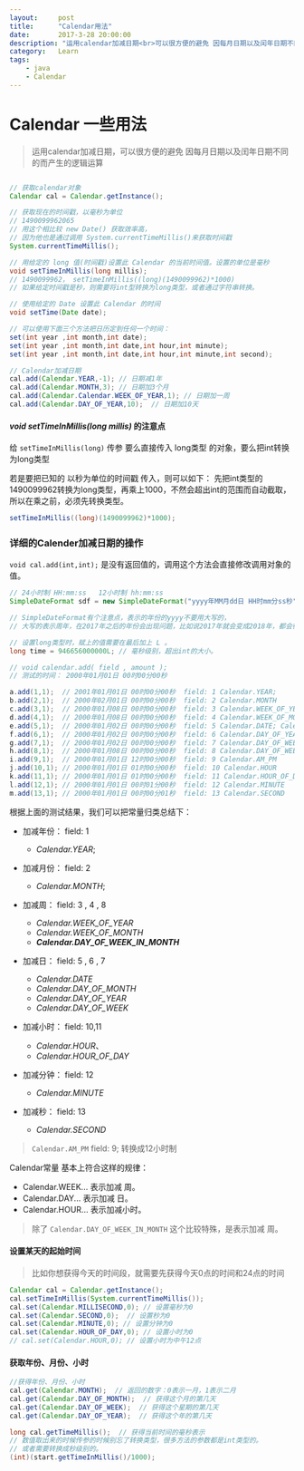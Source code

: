 ```yaml
---
layout:     post
title:      "Calendar用法"
date:       2017-3-28 20:00:00
description: "运用calendar加减日期<br>可以很方便的避免 因每月日期以及闰年日期不同的而产生的逻辑运算<br>"
category:   Learn
tags:
    - java
    - Calendar
---
```


# Calendar 一些用法

> 运用calendar加减日期，可以很方便的避免 因每月日期以及闰年日期不同的而产生的逻辑运算

```java

// 获取calendar对象
Calendar cal = Calendar.getInstance();

// 获取现在的时间戳，以毫秒为单位
// 1490099962065
// 用这个相比较 new Date() 获取效率高，
// 因为他也是通过调用 System.currentTimeMillis()来获取时间戳
System.currentTimeMillis();

// 用给定的 long 值(时间戳)设置此 Calendar 的当前时间值。设置的单位是毫秒
void setTimeInMillis(long millis);
// 1490099962， setTimeInMillis((long)(1490099962)*1000)
// 如果给定时间戳是秒，则需要将int型转换为long类型，或者通过字符串转换。

// 使用给定的 Date 设置此 Calendar 的时间
void setTime(Date date);

// 可以使用下面三个方法把日历定到任何一个时间：
set(int year ,int month,int date);
set(int year ,int month,int date,int hour,int minute);
set(int year ,int month,int date,int hour,int minute,int second);

// Calendar加减日期
cal.add(Calendar.YEAR,-1); // 日期减1年
cal.add(Calendar.MONTH,3); // 日期加3个月
cal.add(Calendar.Calendar.WEEK_OF_YEAR,1); // 日期加一周
cal.add(Calendar.DAY_OF_YEAR,10);  // 日期加10天

```

#### *void setTimeInMillis(long millis)* 的注意点

给 `setTimeInMillis(long)` 传参 要么直接传入 long类型 的对象，要么把int转换为long类型

若是要把已知的 以秒为单位的时间戳 传入，则可以如下：
先把int类型的1490099962转换为long类型，再乘上1000，不然会超出int的范围而自动截取，所以在乘之前，必须先转换类型。

```java
setTimeInMillis((long)(1490099962)*1000);
```

### 详细的Calender加减日期的操作

`void cal.add(int,int);` 是没有返回值的，调用这个方法会直接修改调用对象的值。

```java
// 24小时制 HH:mm:ss   12小时制 hh:mm:ss
SimpleDateFormat sdf = new SimpleDateFormat("yyyy年MM月dd日 HH时mm分ss秒");

// SimpleDateFormat有个注意点，表示的年份的yyyy不要用大写的，
// 大写的表示周年，在2017年之后的年份会出现问题，比如说2017年就会变成2018年，都会往后推一年

// 设置long类型时，赋上的值需要在最后加上 L 。
long time = 946656000000L; // 毫秒级别，超出int的大小。

// void calendar.add( field , amount );
// 测试的时间： 2000年01月01日 00时00分00秒

a.add(1,1);  // 2001年01月01日 00时00分00秒  field: 1 Calendar.YEAR;
b.add(2,1);  // 2000年02月01日 00时00分00秒  field: 2 Calendar.MONTH
c.add(3,1);  // 2000年01月08日 00时00分00秒  field: 3 Calendar.WEEK_OF_YEAR
d.add(4,1);  // 2000年01月08日 00时00分00秒  field: 4 Calendar.WEEK_OF_MONTH
e.add(5,1);  // 2000年01月02日 00时00分00秒  field: 5 Calendar.DATE; Calendar.DAY_OF_MONTH
f.add(6,1);  // 2000年01月02日 00时00分00秒  field: 6 Calendar.DAY_OF_YEAR
g.add(7,1);  // 2000年01月02日 00时00分00秒  field: 7 Calendar.DAY_OF_WEEK
h.add(8,1);  // 2000年01月08日 00时00分00秒  field: 8 Calendar.DAY_OF_WEEK_IN_MONTH
i.add(9,1);  // 2000年01月01日 12时00分00秒  field: 9 Calendar.AM_PM
j.add(10,1); // 2000年01月01日 01时00分00秒  field: 10 Calendar.HOUR
k.add(11,1); // 2000年01月01日 01时00分00秒  field: 11 Calendar.HOUR_OF_DAY
l.add(12,1); // 2000年01月01日 00时01分00秒  field: 12 Calendar.MINUTE
m.add(13,1); // 2000年01月01日 00时00分01秒  field: 13 Calendar.SECOND
```

根据上面的测试结果，我们可以把常量归类总结下：

 - 加减年份：  field: 1
    - *Calendar.YEAR*;

 - 加减月份：  field: 2
    - *Calendar.MONTH*;

 - 加减周： field: 3 , 4 , 8
    - *Calendar.WEEK_OF_YEAR*
    - *Calendar.WEEK_OF_MONTH*
    - ***Calendar.DAY_OF_WEEK_IN_MONTH***

 - 加减日： field: 5 , 6 , 7
    - *Calendar.DATE*
    - *Calendar.DAY_OF_MONTH*
    - *Calendar.DAY_OF_YEAR*
    - *Calendar.DAY_OF_WEEK*

 - 加减小时：  field: 10,11
    - *Calendar.HOUR*、
    - *Calendar.HOUR_OF_DAY*

 - 加减分钟：  field: 12
    - *Calendar.MINUTE*

 - 加减秒：  field: 13
    - *Calendar.SECOND*

> `Calendar.AM_PM` field: 9; 转换成12小时制

Calendar常量 基本上符合这样的规律：

 - Calendar.WEEK...   表示加减 周。
 - Calendar.DAY...   表示加减 日。
 - Calendar.HOUR...   表示加减小时。

> 除了 `Calendar.DAY_OF_WEEK_IN_MONTH` 这个比较特殊，是表示加减 周。

#### 设置某天的起始时间

> 比如你想获得今天的时间段，就需要先获得今天0点的时间和24点的时间

```java
Calendar cal = Calendar.getInstance();
cal.setTimeInMillis(System.currentTimeMillis());
cal.set(Calendar.MILLISECOND,0); // 设置毫秒为0
cal.set(Calendar.SECOND,0);  // 设置秒为0
cal.set(Calendar.MINUTE,0); // 设置分钟为0
cal.set(Calendar.HOUR_OF_DAY,0); // 设置小时为0
// cal.set(Calendar.HOUR,0); // 设置小时为中午12点
```
#### 获取年份、月份、小时
```java
//获得年份、月份、小时
cal.get(Calendar.MONTH);  // 返回的数字：0表示一月，1表示二月
cal.get(Calendar.DAY_OF_MONTH);  // 获得这个月的第几天
cal.get(Calendar.DAY_OF_WEEK);  // 获得这个星期的第几天
cal.get(Calendar.DAY_OF_YEAR);  // 获得这个年的第几天

long cal.getTimeMillis();  // 获得当前时间的毫秒表示
// 数值取出来的时候传参的时候别忘了转换类型，很多方法的参数都是int类型的。
// 或者需要转换成秒级别的。
(int)(start.getTimeInMillis()/1000);
```


